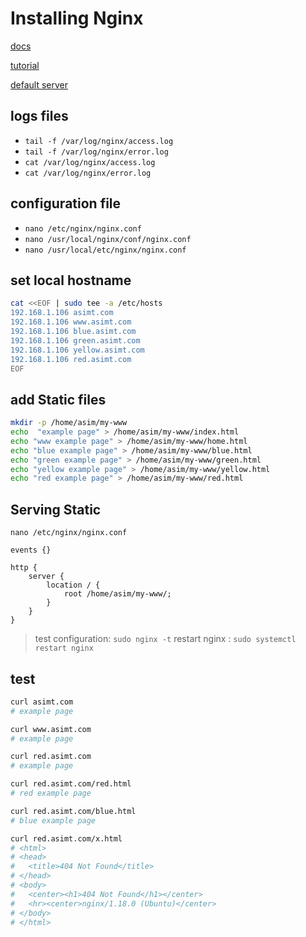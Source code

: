 # Installing Nginx
[docs](https://nginx.org/en/docs/beginners_guide.html)

[tutorial](https://www.digitalocean.com/community/tutorials/understanding-nginx-server-and-location-block-selection-algorithms)

[default server](https://nginx.org/en/docs/http/request_processing.html)


## logs files
- `tail -f /var/log/nginx/access.log`
- `tail -f /var/log/nginx/error.log`
- `cat /var/log/nginx/access.log`
- `cat /var/log/nginx/error.log`


## configuration file
- `nano /etc/nginx/nginx.conf`
- `nano /usr/local/nginx/conf/nginx.conf`
- `nano /usr/local/etc/nginx/nginx.conf`


## set local hostname
```bash
cat <<EOF | sudo tee -a /etc/hosts
192.168.1.106 asimt.com
192.168.1.106 www.asimt.com
192.168.1.106 blue.asimt.com
192.168.1.106 green.asimt.com
192.168.1.106 yellow.asimt.com
192.168.1.106 red.asimt.com
EOF
```


## add Static files
```bash
mkdir -p /home/asim/my-www
echo  "example page" > /home/asim/my-www/index.html
echo "www example page" > /home/asim/my-www/home.html
echo "blue example page" > /home/asim/my-www/blue.html
echo "green example page" > /home/asim/my-www/green.html
echo "yellow example page" > /home/asim/my-www/yellow.html
echo "red example page" > /home/asim/my-www/red.html
```


## Serving Static
`nano /etc/nginx/nginx.conf`
```nginx
events {}

http {
    server {
        location / {
            root /home/asim/my-www/;
        }
    }
}
```

> test configuration: `sudo nginx -t`
> restart nginx : `sudo systemctl restart nginx`


## test
```bash
curl asimt.com
# example page

curl www.asimt.com
# example page

curl red.asimt.com
# example page

curl red.asimt.com/red.html
# red example page

curl red.asimt.com/blue.html
# blue example page

curl red.asimt.com/x.html
# <html>
# <head>
#   <title>404 Not Found</title>
# </head>
# <body>
#   <center><h1>404 Not Found</h1></center>
#   <hr><center>nginx/1.18.0 (Ubuntu)</center>
# </body>
# </html>
```
